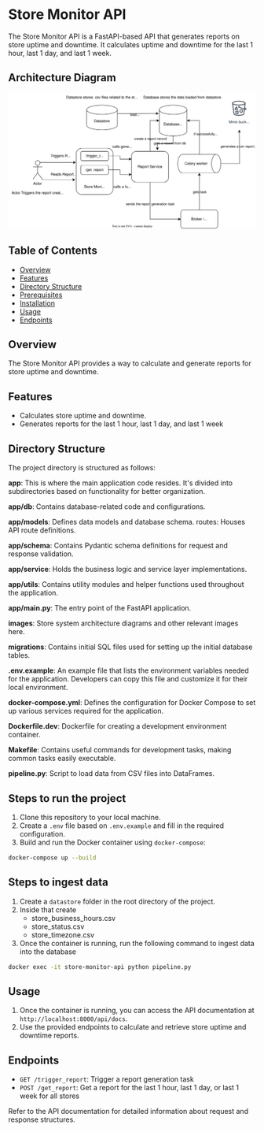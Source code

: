 # Store Monitor API

The Store Monitor API is a FastAPI-based API that generates reports on store uptime and downtime. It calculates uptime and downtime for the last 1 hour, last 1 day, and last 1 week.

## Architecture Diagram

![Architecture Diagram](./images/store-monitor.drawio.svg)

## Table of Contents

- [Overview](#overview)
- [Features](#features)
- [Directory Structure](#directory-structure)
- [Prerequisites](#prerequisites)
- [Installation](#installation)
- [Usage](#usage)
- [Endpoints](#endpoints)

## Overview

The Store Monitor API provides a way to calculate and generate reports for store uptime and downtime.

## Features

- Calculates store uptime and downtime.
- Generates reports for the last 1 hour, last 1 day, and last 1 week

## Directory Structure

The project directory is structured as follows:

**app**: This is where the main application code resides. It's divided into subdirectories based on functionality for better organization.

**app/db**: Contains database-related code and configurations.

**app/models**: Defines data models and database schema.
routes: Houses API route definitions.

**app/schema**: Contains Pydantic schema definitions for request and response validation.

**app/service**: Holds the business logic and service layer implementations.

**app/utils**: Contains utility modules and helper functions used throughout the application.

**app/main.py**: The entry point of the FastAPI application.

**images**: Store system architecture diagrams and other relevant images here.

**migrations**: Contains initial SQL files used for setting up the initial database tables.

**.env.example**: An example file that lists the environment variables needed for the application. Developers can copy this file and customize it for their local environment.

**docker-compose.yml**: Defines the configuration for Docker Compose to set up various services required for the application.

**Dockerfile.dev**: Dockerfile for creating a development environment container.

**Makefile**: Contains useful commands for development tasks, making common tasks easily executable.

**pipeline.py**: Script to load data from CSV files into DataFrames.

## Steps to run the project

1. Clone this repository to your local machine.
2. Create a `.env` file based on `.env.example` and fill in the required configuration.
3. Build and run the Docker container using `docker-compose`:

```bash
docker-compose up --build
```

## Steps to ingest data

1. Create a `datastore` folder in the root directory of the project.
2. Inside that create
   - store_business_hours.csv
   - store_status.csv
   - store_timezone.csv
3. Once the container is running, run the following command to ingest data into the database

```bash
docker exec -it store-monitor-api python pipeline.py
```

## Usage

1. Once the container is running, you can access the API documentation at `http://localhost:8000/api/docs`.
2. Use the provided endpoints to calculate and retrieve store uptime and downtime reports.

## Endpoints

- `GET /trigger_report`: Trigger a report generation task
- `POST /get_report`: Get a report for the last 1 hour, last 1 day, or last 1 week for all stores

Refer to the API documentation for detailed information about request and response structures.

